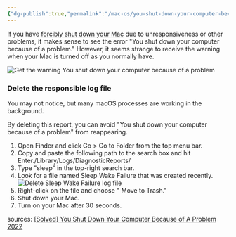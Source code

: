 ```yaml
---
{"dg-publish":true,"permalink":"/mac-os/you-shut-down-your-computer-because-of-a-problem-mac-os/","tags":["public","macos","intel","t2"],"noteIcon":"1","created":"2023-02-17T09:47:27.841+01:00","updated":"2023-02-17T09:51:18.510+01:00"}
---
```



If you have [forcibly shut down your Mac](https://iboysoft.com/wiki/mac-force-shutdown.html) due to unresponsiveness or other problems, it makes sense to see the error "You shut down your computer because of a problem." However, it seems strange to receive the warning when your Mac is turned off as you normally have.

![Get the warning You shut down your computer because of a problem](/img/user/attachments/Get_the_warning_You_shut_down_your_computer_because_of_a_problem.jpg)

### Delete the responsible log file

You may not notice, but many macOS processes are working in the background.

By deleting this report, you can avoid "You shut down your computer because of a problem" from reappearing.

1.  Open Finder and click Go > Go to Folder from the top menu bar.
2.  Copy and paste the following path to the search box and hit Enter./Library/Logs/DiagnosticReports/
3.  Type "sleep" in the top-right search bar.
4.  Look for a file named Sleep Wake Failure that was created recently.![Delete Sleep Wake Failure log file](/img/user/attachments/Delete_Sleep_Wake_Failure_log_file.jpg)
5.  Right-click on the file and choose " Move to Trash."
6.  Shut down your Mac.
7.  Turn on your Mac after 30 seconds.


 


sources: [[Solved] You Shut Down Your Computer Because of A Problem 2022](https://iboysoft.com/howto/you-shut-down-your-computer-because-of-a-problem.html)